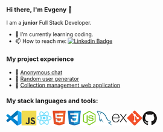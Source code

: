 ### Hi there, I'm Evgeny 👋
I am a **junior** Full Stack Developer.
- 🌱 I’m currently learning coding.
- 📫 How to reach me:
   [![Linkedin Badge](https://img.shields.io/badge/-epanshin-blue?style=flat&logo=Linkedin&logoColor=white)](https://www.linkedin.com/in/%D0%B5%D0%B2%D0%B3%D0%B5%D0%BD%D0%B8%D0%B9-%D0%BF%D0%B0%D0%BD%D1%8C%D1%88%D0%B8%D0%BD-b786511b2/)
  
### My project experience
- 📄  <a href="https://github.com/GilgameshEU/anonymous-chat_front/blob/main/README.md">Anonymous chat<a/>
- 📄  <a href="https://github.com/GilgameshEU/GilgameshEU.github.io">Random user generator<a/>
- 📄  <a href="https://github.com/GilgameshEU/courseProjectFront">Сollection management web application<a/>


### My stack languages and tools:


<img align="left" src="https://github.com/devicons/devicon/blob/master/icons/vscode/vscode-original.svg" title="vscode" alt="vscode" width="40" height="40"/>
   
<img align="left" src="https://github.com/devicons/devicon/blob/master/icons/javascript/javascript-original.svg" title="JavaScript" alt="JavaScript" width="40" height="40"/>

<img align="left" src="https://github.com/devicons/devicon/blob/master/icons/react/react-original.svg" title="React" alt="React" width="40" height="40"/>

<img align="left" src="https://github.com/devicons/devicon/blob/master/icons/html5/html5-original.svg" title="HTML5" alt="HTML" width="40" height="40"/>

<img align="left" src="https://github.com/devicons/devicon/blob/master/icons/css3/css3-original.svg"  title="CSS3" alt="CSS" width="40" height="40"/>

<img align="left" src="https://github.com/devicons/devicon/blob/master/icons/nodejs/nodejs-original.svg" title="NodeJS" alt="NodeJS" width="40" height="40"/>

<img align="left" src="https://github.com/devicons/devicon/blob/master/icons/mysql/mysql-original.svg" title="mysql" alt="mysql" width="40" height="40"/>

<img align="left" src="https://github.com/devicons/devicon/blob/master/icons/express/express-original.svg" title="express" alt="express" width="40" height="40"/>

<img align="left" src="https://github.com/devicons/devicon/blob/master/icons/git/git-original.svg" title="Git" alt="Git" width="40" height="40"/>

<img align="left" src="https://github.com/devicons/devicon/blob/master/icons/github/github-original.svg" title="GitHub" alt="GitHub" width="40" height="40"/>

&nbsp;


<!--
**GilgameshEU/GilgameshEU** is a ✨ _special_ ✨ repository because its `README.md` (this file) appears on your GitHub profile.

Here are some ideas to get you started:

- 🔭 I’m currently working on ...
- 🌱 I’m currently learning ...
- 👯 I’m looking to collaborate on ...
- 🤔 I’m looking for help with ...
- 💬 Ask me about ...
- 📫 How to reach me: ...
- 😄 Pronouns: ...
- ⚡ Fun fact: ...
-->
